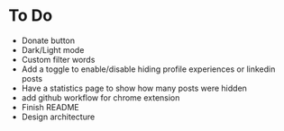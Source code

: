 # To Do

- Donate button
- Dark/Light mode
- Custom filter words
- Add a toggle to enable/disable hiding profile experiences or linkedin posts
- Have a statistics page to show how many posts were hidden
- add github workflow for chrome extension
- Finish README
- Design architecture